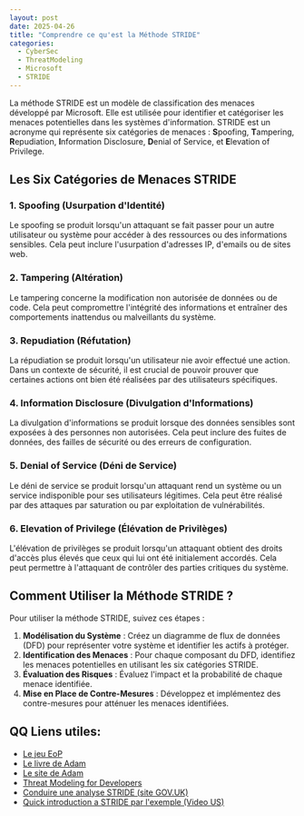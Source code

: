 ```yaml
---
layout: post
date: 2025-04-26
title: "Comprendre ce qu'est la Méthode STRIDE"
categories:
  - CyberSec
  - ThreatModeling
  - Microsoft
  - STRIDE
---
```



La méthode STRIDE est un modèle de classification des menaces développé par Microsoft. Elle est utilisée pour identifier
et catégoriser les menaces potentielles dans les systèmes d'information. STRIDE est un acronyme qui représente six
catégories de menaces : **S**poofing, **T**ampering, **R**epudiation, **I**nformation Disclosure, **D**enial of Service,
et **E**levation of Privilege.

## Les Six Catégories de Menaces STRIDE

### 1. **Spoofing (Usurpation d'Identité)**

Le spoofing se produit lorsqu'un attaquant se fait passer pour un autre utilisateur ou système pour accéder à des
ressources ou des informations sensibles. Cela peut inclure l'usurpation d'adresses IP, d'emails ou de sites web.

### 2. **Tampering (Altération)**

Le tampering concerne la modification non autorisée de données ou de code. Cela peut compromettre l'intégrité des
informations et entraîner des comportements inattendus ou malveillants du système.

### 3. **Repudiation (Réfutation)**

La répudiation se produit lorsqu'un utilisateur nie avoir effectué une action. Dans un contexte de sécurité, il est
crucial de pouvoir prouver que certaines actions ont bien été réalisées par des utilisateurs spécifiques.

### 4. **Information Disclosure (Divulgation d'Informations)**

La divulgation d'informations se produit lorsque des données sensibles sont exposées à des personnes non autorisées.
Cela peut inclure des fuites de données, des failles de sécurité ou des erreurs de configuration.

### 5. **Denial of Service (Déni de Service)**

Le déni de service se produit lorsqu'un attaquant rend un système ou un service indisponible pour ses utilisateurs
légitimes. Cela peut être réalisé par des attaques par saturation ou par exploitation de vulnérabilités.

### 6. **Elevation of Privilege (Élévation de Privilèges)**

L'élévation de privilèges se produit lorsqu'un attaquant obtient des droits d'accès plus élevés que ceux qui lui ont été
initialement accordés. Cela peut permettre à l'attaquant de contrôler des parties critiques du système.

## Comment Utiliser la Méthode STRIDE ?

Pour utiliser la méthode STRIDE, suivez ces étapes :

1. **Modélisation du Système** : Créez un diagramme de flux de données (DFD) pour représenter votre système et
   identifier les actifs à protéger.
2. **Identification des Menaces** : Pour chaque composant du DFD, identifiez les menaces potentielles en utilisant les
   six catégories STRIDE.
3. **Évaluation des Risques** : Évaluez l'impact et la probabilité de chaque menace identifiée.
4. **Mise en Place de Contre-Mesures** : Développez et implémentez des contre-mesures pour atténuer les menaces
   identifiées.

## QQ Liens utiles: 
- [Le jeu EoP](https://agilestationery.com/products/elevation-of-privilege-game)
- [Le livre de Adam](https://www.amazon.com/Threat-Modeling-Designing-Adam-Shostack/dp/1118809998)
- [Le site de Adam](https://adam.shostack.org/)
- [Threat Modeling for Developers](https://www.youtube.com/watch?v=N10reTCqHtY)
- [Conduire une analyse STRIDE (site GOV.UK)](https://www.gov.uk/government/publications/secure-connected-places-playbook-documents/conducting-a-stride-based-threat-analysis)
- [Quick introduction a STRIDE par l'exemple (Video US)](https://www.youtube.com/watch?v=rEnJYNkUde0)